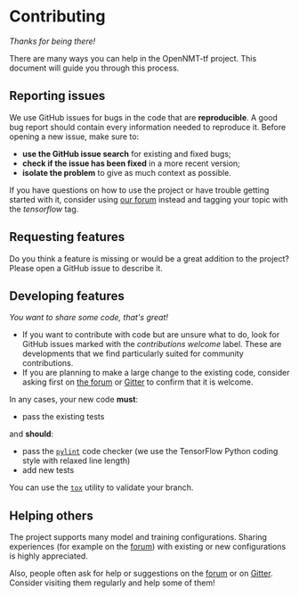 # Contributing

*Thanks for being there!*

There are many ways you can help in the OpenNMT-tf project. This document will guide you through this process.

## Reporting issues

We use GitHub issues for bugs in the code that are **reproducible**. A good bug report should contain every information needed to reproduce it. Before opening a new issue, make sure to:

* **use the GitHub issue search** for existing and fixed bugs;
* **check if the issue has been fixed** in a more recent version;
* **isolate the problem** to give as much context as possible.

If you have questions on how to use the project or have trouble getting started with it, consider using [our forum](http://forum.opennmt.net/) instead and tagging your topic with the *tensorflow* tag.

## Requesting features

Do you think a feature is missing or would be a great addition to the project? Please open a GitHub issue to describe it.

## Developing features

*You want to share some code, that's great!*

* If you want to contribute with code but are unsure what to do, look for GitHub issues marked with the *contributions welcome* label. These are developments that we find particularly suited for community contributions.
* If you are planning to make a large change to the existing code, consider asking first on [the forum](http://forum.opennmt.net/) or [Gitter](https://gitter.im/OpenNMT/OpenNMT-tf) to confirm that it is welcome.

In any cases, your new code **must**:

* pass the existing tests

and **should**:

* pass the [`pylint`](https://www.pylint.org/) code checker (we use the TensorFlow Python coding style with relaxed line length)
* add new tests

You can use the [`tox`](https://tox.readthedocs.io/en/latest/) utility to validate your branch.

## Helping others

The project supports many model and training configurations. Sharing experiences (for example on the [forum](http://forum.opennmt.net/)) with existing or new configurations is highly appreciated.

Also, people often ask for help or suggestions on the [forum](http://forum.opennmt.net/) or on [Gitter](https://gitter.im/OpenNMT/OpenNMT-tf). Consider visiting them regularly and help some of them!
